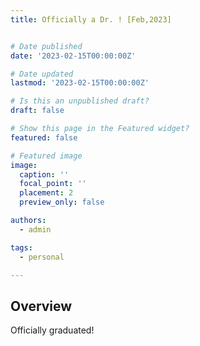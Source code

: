 ```yaml
---
title: Officially a Dr. ! [Feb,2023]


# Date published
date: '2023-02-15T00:00:00Z'

# Date updated
lastmod: '2023-02-15T00:00:00Z'

# Is this an unpublished draft?
draft: false

# Show this page in the Featured widget?
featured: false

# Featured image
image:
  caption: ''
  focal_point: ''
  placement: 2
  preview_only: false

authors:
  - admin

tags:
  - personal

---
```


## Overview

Officially graduated! 